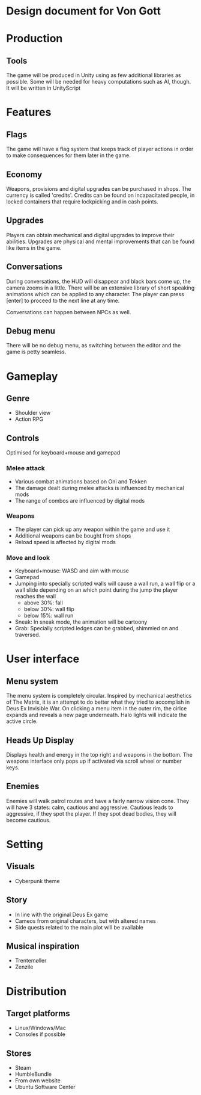 Design document for Von Gott
====

# Production
## Tools
The game will be produced in Unity using as few additional libraries as possible. Some will be needed for heavy computations such as AI, though.
It will be written in UnityScript

# Features
## Flags
The game will have a flag system that keeps track of player actions in order to make consequences for them later in the game.

## Economy
Weapons, provisions and digital upgrades can be purchased in shops. The currency is called 'credits'. Credits can be found on incapacitated people, in locked containers that require lockpicking and in cash points.

## Upgrades
Players can obtain mechanical and digital upgrades to improve their abilities. Upgrades are physical and mental improvements that can be found like items in the game.

## Conversations
During conversations, the HUD will disappear and black bars come up, the camera zooms in a little. There will be an extensive library of short speaking animations which can be applied to any character. The player can press [enter] to proceed to the next line at any time.

Conversations can happen between NPCs as well.

## Debug menu
There will be no debug menu, as switching between the editor and the game is petty seamless.

# Gameplay
## Genre
- Shoulder view
- Action RPG

## Controls
Optimised for keyboard+mouse and gamepad

### Melee attack
- Various combat animations based on Oni and Tekken
- The damage dealt during melee attacks is influenced by mechanical mods
- The range of combos are influenced by digital mods

### Weapons
- The player can pick up any weapon within the game and use it
- Additional weapons can be bought from shops
- Reload speed is affected by digital mods

### Move and look
- Keyboard+mouse: WASD and aim with mouse
- Gamepad
- Jumping into specially scripted walls will cause a wall run, a wall flip or a wall slide depending on an which point during the jump the player reaches the wall
	- above 30%: fall
	- below 30%: wall flip
	- below 15%: wall run
- Sneak: In sneak mode, the animation will be cartoony
- Grab: Specially scripted ledges can be grabbed, shimmied on and traversed.

# User interface
## Menu system
The menu system is completely circular. Inspired by mechanical aesthetics of The Matrix, it is an attempt to do better what they tried to accomplish in Deus Ex Invisible War. On clicking a menu item in the outer rim, the cirlce expands and reveals a new page underneath. Halo lights will indicate the active circle.

## Heads Up Display
Displays health and energy in the top right and weapons in the bottom. The weapons interface only pops up if activated via scroll wheel or number keys.

## Enemies
Enemies will walk patrol routes and have a fairly narrow vision cone. 
They will have 3 states: calm, cautious and aggressive. Cautious leads to aggressive, if they spot the player.
If they spot dead bodies, they will become cautious.

# Setting
## Visuals
- Cyberpunk theme

## Story
- In line with the original Deus Ex game
- Cameos from original characters, but with altered names
- Side quests related to the main plot will be available

## Musical inspiration
- Trentemøller
- Zenzile

# Distribution
## Target platforms
- Linux/Windows/Mac
- Consoles if possible

## Stores
- Steam
- HumbleBundle
- From own website
- Ubuntu Software Center
